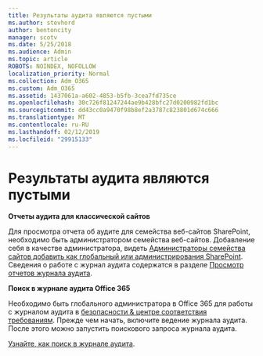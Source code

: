 ```yaml
---
title: Результаты аудита являются пустыми
ms.author: stevhord
author: bentoncity
manager: scotv
ms.date: 5/25/2018
ms.audience: Admin
ms.topic: article
ROBOTS: NOINDEX, NOFOLLOW
localization_priority: Normal
ms.collection: Adm_O365
ms.custom: Adm_O365
ms.assetid: 1437061a-a602-4853-b5fb-3cea7fd735ce
ms.openlocfilehash: 30c726f81247244ae9b428bfc27d0200982fd1bc
ms.sourcegitcommit: dd43cc0a9470f98b8ef2a3787c823801d674c666
ms.translationtype: MT
ms.contentlocale: ru-RU
ms.lasthandoff: 02/12/2019
ms.locfileid: "29915133"
---
```

# <a name="auditing-results-are-blank"></a>Результаты аудита являются пустыми

 **Отчеты аудита для классической сайтов**
  
Для просмотра отчета об аудите для семейства веб-сайтов SharePoint, необходимо быть администратором семейства веб-сайтов. Добавление себя в качестве администратора, видеть [Администраторы семейства сайтов добавить как глобальный или администрирования SharePoint](https://go.microsoft.com/fwlink/?linkid=869390). Сведения о работе с журнал аудита содержатся в разделе [Просмотр отчетов журнала аудита](https://go.microsoft.com/fwlink/?linkid=395237). 
  
 **Поиск в журнале аудита Office 365**
  
Необходимо быть глобального администратора в Office 365 для работы с журналом аудита в [безопасности &amp; центре соответствия требованиям](https://protection.office.com). Прежде чем начать, включите ведение журнала аудита. После этого можно запустить поискового запроса журнала аудита. 
  
[Узнайте, как поиск в журнале аудита](https://go.microsoft.com/fwlink/?linkid=708432).
  

